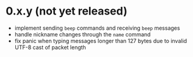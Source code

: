 # 0.x.y (not yet released)

- implement sending `beep` commands and receiving `beep` messages
- handle nickname changes through the `name` command
- fix panic when typing messages longer than 127 bytes due to invalid UTF-8 cast of packet length
